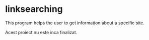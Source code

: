 # linksearching
This program helps the user to get information about a specific site.

Acest proiect nu este inca finalizat.
